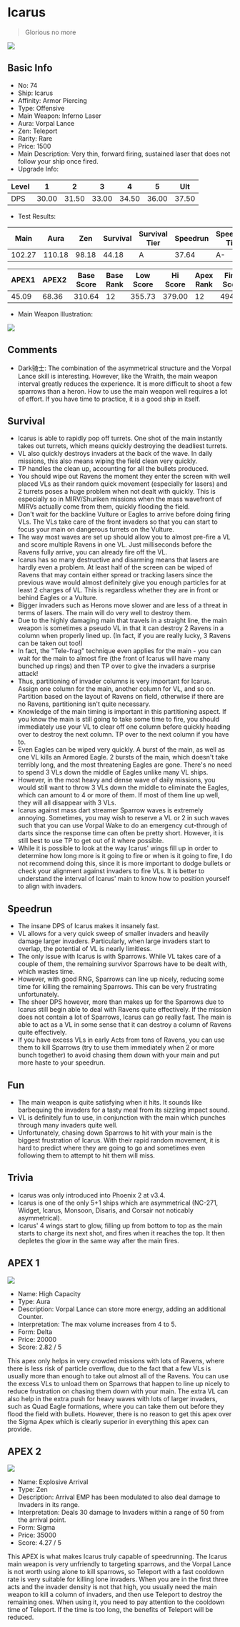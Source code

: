 # Icarus

> Glorious no more

<img src="/ships/ship_74.png" style={{zoom:1}}/>

## Basic Info

- No: 74
- Ship: Icarus
- Affinity: Armor Piercing
- Type: Offensive
- Main Weapon: Inferno Laser
- Aura: Vorpal Lance
- Zen: Teleport
- Rarity: Rare
- Price: 1500
- Main Description: Very thin, forward firing, sustained laser that does not follow your ship once fired.
- Upgrade Info: 

| Level | 1 | 2 | 3 | 4 | 5 | Ult |
|--|--|--|--|--|--|--|
| DPS | 30.00 | 31.50 | 33.00 | 34.50 | 36.00 | 37.50 |

- Test Results: 

| Main | Aura | Zen | Survival | Survival Tier | Speedrun | Speedrun Tier | Fun | Fun Tier |
|--|--|--|--|--|--|--|--|--|
| 102.27 | 110.18 | 98.18 | 44.18 | A | 37.64 | A- | 33.82 | B |

| APEX1 | APEX2 | Base Score | Base Rank | Low Score | Hi Score | Apex Rank | Final Score | FinalRank |
|--|--|--|--|--|--|--|--|--|
| 45.09 | 68.36 | 310.64 | 12 | 355.73 | 379.00 | 12 | 494.64 | 12 |

- Main Weapon Illustration:

<img src="/illustration/main_74.gif" style={{zoom:1}}/>

## Comments

- Dark骑士: The combination of the asymmetrical structure and the Vorpal Lance skill is interesting. However, like the Wraith, the main weapon interval greatly reduces the experience. It is more difficult to shoot a few sparrows than a heron. How to use the main weapon well requires a lot of effort. If you have time to practice, it is a good ship in itself.

## Survival

- Icarus is able to rapidly pop off turrets. One shot of the main instantly takes out turrets, which means quickly destroying the deadliest turrets.
- VL also quickly destroys invaders at the back of the wave. In daily missions, this also means wiping the field clean very quickly.
- TP handles the clean up, accounting for all the bullets produced.
- You should wipe out Ravens the moment they enter the screen with well placed VLs as their random quick movement (especially for lasers) and 2 turrets poses a huge problem when not dealt with quickly. This is especially so in MIRV/Shuriken missions when the mass wavefront of MIRVs actually come from them, quickly flooding the field.
- Don't wait for the backline Vulture or Eagles to arrive before doing firing VLs. The VLs take care of the front invaders so that you can start to focus your main on dangerous turrets on the Vulture.
- The way most waves are set up should allow you to almost pre-fire a VL and score multiple Ravens in one VL. Just milliseconds before the Ravens fully arrive, you can already fire off the VL.
- Icarus has so many destructive and disarming means that lasers are hardly even a problem. At least half of the screen can be wiped of Ravens that may contain either spread or tracking lasers since the previous wave would almost definitely give you enough particles for at least 2 charges of VL. This is regardless whether they are in front or behind Eagles or a Vulture.
- Bigger invaders such as Herons move slower and are less of a threat in terms of lasers. The main will do very well to destroy them.
- Due to the highly damaging main that travels in a straight line, the main weapon is sometimes a pseudo VL in that it can destroy 2 Ravens in a column when properly lined up. (In fact, if you are really lucky, 3 Ravens can be taken out too!)
- In fact, the "Tele-frag" technique even applies for the main - you can wait for the main to almost fire (the front of Icarus will have many bunched up rings) and then TP over to give the invaders a surprise attack!
- Thus, partitioning of invader columns is very important for Icarus. Assign one column for the main, another column for VL, and so on. Partition based on the layout of Ravens on field, otherwise if there are no Ravens, partitioning isn't quite necessary.
- Knowledge of the main timing is important in this partitioning aspect. If you know the main is still going to take some time to fire, you should immediately use your VL to clear off one column before quickly heading over to destroy the next column. TP over to the next column if you have to.
- Even Eagles can be wiped very quickly. A burst of the main, as well as one VL kills an Armored Eagle. 2 bursts of the main, which doesn't take terribly long, and the most threatening Eagles are gone. There's no need to spend 3 VLs down the middle of Eagles unlike many VL ships.
- However, in the most heavy and dense wave of daily missions, you would still want to throw 3 VLs down the middle to eliminate the Eagles, which can amount to 4 or more of them. If most of them line up well, they will all disappear with 3 VLs.
- Icarus against mass dart streamer Sparrow waves is extremely annoying. Sometimes, you may wish to reserve a VL or 2 in such waves such that you can use Vorpal Wake to do an emergency cut-through of darts since the response time can often be pretty short. However, it is still best to use TP to get out of it where possible.
- While it is possible to look at the way Icarus' wings fill up in order to determine how long more is it going to fire or when is it going to fire, I do not recommend doing this, since it is more important to dodge bullets or check your alignment against invaders to fire VLs. It is better to understand the interval of Icarus' main to know how to position yourself to align with invaders.

## Speedrun

- The insane DPS of Icarus makes it insanely fast.
- VL allows for a very quick sweep of smaller invaders and heavily damage larger invaders. Particularly, when large invaders start to overlap, the potential of VL is nearly limitless.
- The only issue with Icarus is with Sparrows. While VL takes care of a couple of them, the remaining survivor Sparrows have to be dealt with, which wastes time.
- However, with good RNG, Sparrows can line up nicely, reducing some time for killing the remaining Sparrows. This can be very frustrating unfortunately.
- The sheer DPS however, more than makes up for the Sparrows due to Icarus still begin able to deal with Ravens quite effectively. If the mission does not contain a lot of Sparrows, Icarus can go really fast. The main is able to act as a VL in some sense that it can destroy a column of Ravens quite effectively.
- If you have excess VLs in early Acts from tons of Ravens, you can use them to kill Sparrows (try to use them immediately when 2 or more bunch together) to avoid chasing them down with your main and put more haste to your speedrun.

## Fun

- The main weapon is quite satisfying when it hits. It sounds like barbequing the invaders for a tasty meal from its sizzling impact sound.
- VL is definitely fun to use, in conjunction with the main which punches through many invaders quite well.
- Unfortunately, chasing down Sparrows to hit with your main is the biggest frustration of Icarus. With their rapid random movement, it is hard to predict where they are going to go and sometimes even following them to attempt to hit them will miss.

## Trivia

- Icarus was only introduced into Phoenix 2 at v3.4.
- Icarus is one of the only 5+1 ships which are asymmetrical (NC-271, Widget, Icarus, Monsoon, Disaris, and Corsair not noticably asymmetrical).
- Icarus' 4 wings start to glow, filling up from bottom to top as the main starts to charge its next shot, and fires when it reaches the top. It then depletes the glow in the same way after the main fires.

## APEX 1

<img src="/ships/ship_74_apex_1.png" style={{zoom:1}}/>

- Name: High Capacity
- Type: Aura
- Description: Vorpal Lance can store more energy, adding an additional Counter.
- Interpretation: The max volume increases from 4 to 5.
- Form: Delta
- Price: 20000
- Score: 2.82 / 5

This apex only helps in very crowded missions with lots of Ravens, where there is less risk of particle overflow, due to the fact that a few VLs is usually more than enough to take out almost all of the Ravens. You can use the excess VLs to unload them on Sparrows that happen to line up nicely to reduce frustration on chasing them down with your main. The extra VL can also help in the extra push for heavy waves with lots of larger invaders, such as Quad Eagle formations, where you can take them out before they flood the field with bullets. However, there is no reason to get this apex over the Sigma Apex which is clearly superior in everything this apex can provide.

## APEX 2

<img src="/ships/ship_74_apex_2.png" style={{zoom:1}}/>

- Name: Explosive Arrival
- Type: Zen
- Description: Arrival EMP has been modulated to also deal damage to Invaders in its range.
- Interpretation: Deals 30 damage to Invaders within a range of 50 from the arrival point.
- Form: Sigma
- Price: 35000
- Score: 4.27 / 5

This APEX is what makes Icarus truly capable of speedrunning. The Icarus main weapon is very unfriendly to targeting sparrows, and the Vorpal Lance is not worth using alone to kill sparrows, so Teleport with a fast cooldown rate is very suitable for killing lone invaders. When you are in the first three acts and the invader density is not that high, you usually need the main weapon to kill a column of invaders, and then use Teleport to destroy the remaining ones. When using it, you need to pay attention to the cooldown time of Teleport. If the time is too long, the benefits of Teleport will be reduced.
